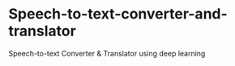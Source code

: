 # Speech-to-text-converter-and-translator
Speech-to-text Converter &amp; Translator using deep  learning
